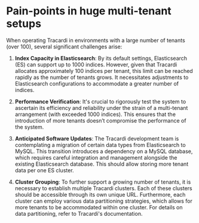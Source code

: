 # Pain-points in huge multi-tenant setups

When operating Tracardi in environments with a large number of tenants (over 100), several significant challenges arise:

1. **Index Capacity in Elasticsearch**: By its default settings, Elasticsearch (ES) can support up to 1000 indices.
   However,
   given that Tracardi allocates approximately 100 indices per tenant, this limit can be reached rapidly as the number
   of
   tenants grows. It necessitates adjustments to Elasticsearch configurations to accommodate a greater number of
   indices.

2. **Performance Verification**: It's crucial to rigorously test the system to ascertain its efficiency and reliability
   under the strain of a multi-tenant arrangement (with exceeded 1000 indices). This ensures that the introduction of
   more tenants doesn’t compromise
   the performance of the system.

3. **Anticipated Software Updates**: The Tracardi development team is contemplating a migration of certain data types
   from Elasticsearch to MySQL. This transition introduces a dependency on a MySQL database, which requires careful
   integration and management alongside the existing Elasticsearch database. This should allow storing more tenant data
   per one ES cluster.

4. **Cluster Grouping**: To further support a growing number of tenants, it is necessary to establish multiple Tracardi
   clusters. Each of these clusters should be accessible through its own unique URL. Furthermore, each cluster can
   employ various data partitioning strategies, which allows for more tenants to be accommodated within one cluster. For
   details on data partitioning, refer to Tracardi's documentation.
